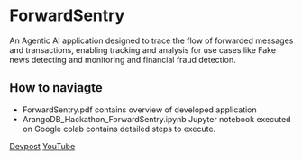 # ForwardSentry
An Agentic AI application designed to trace the flow of forwarded messages and transactions, enabling  tracking and analysis for use cases like Fake news detecting and monitoring and financial fraud detection.

## How to naviagte
- ForwardSentry.pdf contains overview of developed application
- ArangoDB_Hackathon_ForwardSentry.ipynb Jupyter notebook executed on Google colab contains detailed steps to execute.

[Devpost](https://devpost.com/software/forwardsentry) [YouTube](https://www.youtube.com/watch?v=jptUIBSPxuw)

